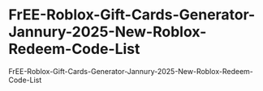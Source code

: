 # FrEE-Roblox-Gift-Cards-Generator-Jannury-2025-New-Roblox-Redeem-Code-List
FrEE-Roblox-Gift-Cards-Generator-Jannury-2025-New-Roblox-Redeem-Code-List
